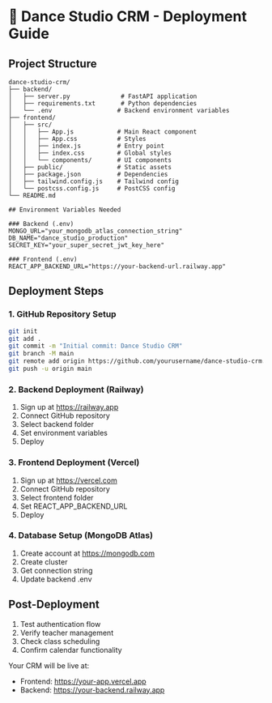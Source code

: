 # 🚀 Dance Studio CRM - Deployment Guide

## Project Structure
```
dance-studio-crm/
├── backend/
│   ├── server.py              # FastAPI application
│   ├── requirements.txt       # Python dependencies
│   └── .env                  # Backend environment variables
├── frontend/
│   ├── src/
│   │   ├── App.js            # Main React component
│   │   ├── App.css           # Styles
│   │   ├── index.js          # Entry point
│   │   ├── index.css         # Global styles
│   │   └── components/       # UI components
│   ├── public/               # Static assets
│   ├── package.json          # Dependencies
│   ├── tailwind.config.js    # Tailwind config
│   └── postcss.config.js     # PostCSS config
└── README.md

## Environment Variables Needed

### Backend (.env)
MONGO_URL="your_mongodb_atlas_connection_string"
DB_NAME="dance_studio_production"
SECRET_KEY="your_super_secret_jwt_key_here"

### Frontend (.env)
REACT_APP_BACKEND_URL="https://your-backend-url.railway.app"
```

## Deployment Steps

### 1. GitHub Repository Setup
```bash
git init
git add .
git commit -m "Initial commit: Dance Studio CRM"
git branch -M main
git remote add origin https://github.com/yourusername/dance-studio-crm.git
git push -u origin main
```

### 2. Backend Deployment (Railway)
1. Sign up at https://railway.app
2. Connect GitHub repository
3. Select backend folder
4. Set environment variables
5. Deploy

### 3. Frontend Deployment (Vercel)
1. Sign up at https://vercel.com
2. Connect GitHub repository
3. Select frontend folder
4. Set REACT_APP_BACKEND_URL
5. Deploy

### 4. Database Setup (MongoDB Atlas)
1. Create account at https://mongodb.com
2. Create cluster
3. Get connection string
4. Update backend .env

## Post-Deployment
1. Test authentication flow
2. Verify teacher management
3. Check class scheduling
4. Confirm calendar functionality

Your CRM will be live at:
- Frontend: https://your-app.vercel.app
- Backend: https://your-backend.railway.app
